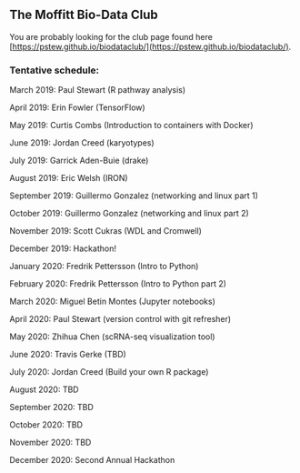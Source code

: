 ## The Moffitt Bio-Data Club
You are probably looking for the club page found here [https://pstew.github.io/biodataclub/](https://pstew.github.io/biodataclub/).

### Tentative schedule:
March 2019: Paul Stewart (R pathway analysis)

April 2019: Erin Fowler (TensorFlow)

May 2019: Curtis Combs (Introduction to containers with Docker)

June 2019: Jordan Creed (karyotypes)

July 2019: Garrick Aden-Buie (drake)

August 2019: Eric Welsh (IRON)

September 2019: Guillermo Gonzalez (networking and linux part 1)

October 2019: Guillermo Gonzalez (networking and linux part 2)

November 2019: Scott Cukras (WDL and Cromwell)

December 2019: Hackathon!

January 2020: Fredrik Pettersson (Intro to Python)

February 2020: Fredrik Pettersson (Intro to Python part 2)

March 2020: Miguel Betin Montes (Jupyter notebooks)

April 2020: Paul Stewart (version control with git refresher)

May 2020: Zhihua Chen (scRNA-seq visualization tool)

June 2020: Travis Gerke (TBD)

July 2020: Jordan Creed (Build your own R package)

August 2020: TBD

September 2020: TBD

October 2020: TBD

November 2020: TBD

December 2020: Second Annual Hackathon
